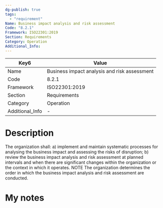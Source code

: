 ```yaml
---
dg-publish: true
tags:
  - "requirement"
Name: Business impact analysis and risk assessment
Code: "8.2.1"
Framework: ISO22301:2019
Section: Requirements
Category: Operation
Additional_Info: 
---
```


<div><table class="dataview table-view-table"><thead class="table-view-thead"><tr class="table-view-tr-header"><th class="table-view-th"><span>Key</span><span class="dataview small-text">6</span></th><th class="table-view-th"><span>Value</span></th></tr></thead><tbody class="table-view-tbody"><tr><td><span>Name</span></td><td><span>Business impact analysis and risk assessment</span></td></tr><tr><td><span>Code</span></td><td><span>8.2.1</span></td></tr><tr><td><span>Framework</span></td><td><span>ISO22301:2019</span></td></tr><tr><td><span>Section</span></td><td><span>Requirements</span></td></tr><tr><td><span>Category</span></td><td><span>Operation</span></td></tr><tr><td><span>Additional_Info</span></td><td><span>-</span></td></tr></tbody></table></div>

# Description

The organization shall: a) implement and maintain systematic processes for analysing the business impact and assessing the risks of disruption; b) review the business impact analysis and risk assessment at planned intervals and when there are significant changes within the organization or the context in which it operates. NOTE The organization determines the order in which the business impact analysis and risk assessment are conducted.

# My notes

